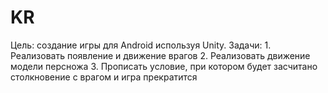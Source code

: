 # KR
Цель: создание игры для Android используя Unity. 
Задачи: 1. Реализовать появление и движение врагов 
        2. Реализовать движение модели персножа 
        3. Прописать условие, при котором будет засчитано столкновение с врагом и игра прекратится
